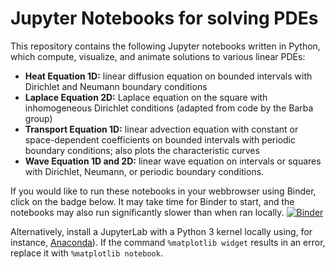 # Jupyter Notebooks for solving PDEs
This repository contains the following Jupyter notebooks written in Python, which compute, visualize, and animate solutions to various linear PDEs:

* **Heat Equation 1D:** linear diffusion equation on bounded intervals with Dirichlet and Neumann boundary conditions
* **Laplace Equation 2D:** Laplace equation on the square with inhomogeneous Dirichlet conditions (adapted from code by the Barba group)
* **Transport Equation 1D:** linear advection equation with constant or space-dependent coefficients on bounded intervals with periodic boundary conditions; also plots the characteristic curves
* **Wave Equation 1D and 2D:** linear wave equation on intervals or squares with Dirichlet, Neumann,  or periodic boundary conditions.

If you would like to run these notebooks in your webbrowser using Binder, click on the badge below. It may take time for Binder to start, and the notebooks may also run significantly slower than when ran locally.
[![Binder](https://mybinder.org/badge_logo.svg)](https://mybinder.org/v2/gh/sandstede-lab-teaching/Applications_PDEs.git/main)

Alternatively, install a JupyterLab with a Python 3 kernel locally using, for instance, [Anaconda](https://www.anaconda.com)). If the command `%matplotlib widget` results in an error, replace it with `%matplotlib notebook`.
